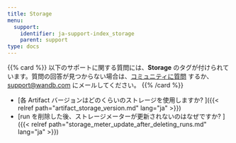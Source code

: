 ```yaml
---
title: Storage
menu:
  support:
    identifier: ja-support-index_storage
    parent: support
type: docs
---
```


{{% card %}}
以下のサポートに関する質問には、<b>Storage</b> のタグが付けられています。質問の回答が見つからない場合は、[コミュニティに質問](https://community.wandb.ai/) するか、[support@wandb.com](mailto:support@wandb.com) にメールしてください。
{{% /card %}}

- [各 Artifact バージョンはどのくらいのストレージを使用しますか? ]({{< relref path="artifact_storage_version.md" lang="ja" >}})
- [run を削除した後、ストレージメーターが更新されないのはなぜですか? ]({{< relref path="storage_meter_update_after_deleting_runs.md" lang="ja" >}})
